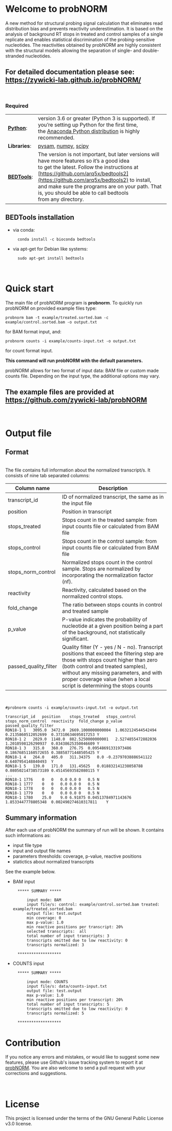 # Welcome to probNORM

A new method for structural probing signal calculation that eliminates read distribution bias and prevents reactivity underestimation. It is based on the analysis of background RT stops in treated and control samples of a single replicate and enables statistical discrimination of the probing-sensitive nucleotides. The reactivities obtained by probNORM are highly consistent with the structural models allowing the separation of single- and double-stranded nucleotides.

## **For detailed documentation please see: https://zywicki-lab.github.io/probNORM/**

[coment]: < ## probNORM is also available as WebServer at https://probnorm/combio.pl>

<br>

### Required

|              |                                                                                                                                                                                                                                                                                                      |
|--------------|------------------------------------------------------------------------------------------------------------------------------------------------------------------------------------------------------------------------------------------------------------------------------------------------------|
|[**Python**](https://www.python.org):       |version 3.6 or greater (Python 3 is supported). If you’re setting up Python for the first time,<br>the [Anaconda Python distribution](https://www.anaconda.com/products/distribution) is highly recommended.                                                                                                                                  |
|**Libraries**:    |[pysam](https://pysam.readthedocs.io/en/latest/installation.html), [numpy](https://numpy.org/install/), [scipy](https://scipy.org/install/)                                                                                                                                                                                                                                                                                   |
|[**BEDTools**](https://bedtools.readthedocs.io/en/latest/index.html):     |The version is not important, but later versions will have more features so it’s a good idea<br>to get the latest. Follow the instructions at [https://github.com/arq5x/bedtools2](https://github.com/arq5x/bedtools2) to install,<br>and make sure the programs are on your path. That is, you should be able to call bedtools<br>from any directory.|

## BEDTools installation

- via conda:

        conda install -c bioconda bedtools

- via apt-get for Debian like systems:

        sudo apt-get install bedtools

<br>

# Quick start

The main file of probNORM program is **probnorm**. To quickly run probNORM on provided example files type:

    probnorm bam -t example/treated.sorted.bam -c example/control.sorted.bam -o output.txt
for BAM format input, and:

    probnorm counts -i example/counts-input.txt -o output.txt

for count format input.

**This command will run probNORM with the default parameters.**
<br>

probNORM allows for two format of input data: BAM file or custom made counts file. Depending on the input type, the additional options may vary.

## The example files are provided at https://github.com/zywicki-lab/probNORM

<br>

# Output file
## Format

<br>
The file contains full information about the normalized transcript/s. It consists of nine tab separated columns:

<br>


| Column name | Description |
|-------------|-------------|
| transcript_id | ID of normalized transcript, the same as in the input file |
| position | Position in transcript |
| stops_treated | Stops count in the treated sample: from input counts file or calculated from BAM file |
| stops_control | Stops count in the control sample: from input counts file or calculated from BAM file |
| stops_norm_control | Normalized stops count in the control sample. Stops are normalized by incorporating the normalization factor (nf). |
| reactivity | Reactivity, calculated based on the normalized control stops. |
| fold_change | The ratio between stops counts in control and treated sample |
| p_value | P-value indicates the probability of nucleotide at a given position being a part of the background, not statistically significant. |
| passed_quality_filter | Quality filter (Y - yes / N - no). Transcript positions that exceed the filtering step are those with stops count higher than zero (both control and treated samples), without any missing parameters, and with proper coverage value (when a local script is determining the stops counts |

<br>

    #probnorm counts -i example/counts-input.txt -o output.txt

    transcript_id	position	stops_treated	stops_control	stops_norm_control	reactivity	fold_change	p_value	passed_quality_filter
    RDN18-1	1	3095.0	3472.0	2669.1000000000004	1.0632124544542494	0.2135860512052699	0.37310634695017253	Y
    RDN18-1	2	2029.0	1148.0	882.5250000000001	2.5274855472882036	1.2010598126290937	0.03438625350046609	Y
    RDN18-1	3	315.0	360.0	276.75	0.09548691331973486	0.18676851160572655	0.38858771448505425	Y
    RDN18-1	4	264.0	405.0	311.34375	0.0	-0.23797038886541122	0.6407954148840493	Y
    RDN18-1	5	139.0	171.0	131.45625	0.018832141238058788	0.08050214738573189	0.45145693582080115	Y
    ...
    RDN18-1	1776	0	0	0.0	0.0	0	0.5	N
    RDN18-1	1777	0	0	0.0	0.0	0	0.5	N
    RDN18-1	1778	0	0	0.0	0.0	0	0.5	N
    RDN18-1	1779	0	0	0.0	0.0	0	0.5	N
    RDN18-1	1780	25.0	9.0	6.91875	0.04513784971143676	1.8533447778805348	0.002490274610317811	Y



## Summary information

After each use of probNORM the summary of run will be shown. It contains such informations as:

- input file type
- input and output file names
- parameters thresholds: coverage, p-value, reactive positions
- statictics about normalized transcripts
  
See the example below.

- BAM input

        ***** SUMMARY *****

            input mode: BAM
            input file/s: control: example/control.sorted.bam treated: example/treated.sorted.bam
            output file: test.output
            min coverage: 0
            max p-value: 1.0
            min reactive positions per transcript: 20%
            selected transcripts:  all
            total number of input transcripts: 3
            transcripts omitted due to low reactivity: 0
            transcripts normalized: 3

        *******************

- COUNTS input

        ***** SUMMARY *****

            input mode: COUNTS
            input file/s: data/counts-input.txt
            output file: test.output
            max p-value: 1.0
            min reactive positions per transcript: 20%
            total number of input transcripts: 5
            transcripts omitted due to low reactivity: 0
            transcripts normalized: 5

        *******************

# Contribution


If you notice any errors and mistakes, or would like to suggest some new features, please use Github's issue tracking system to report it at [probNORM](https://github.com/zywicki-lab/probNORM). You are also welcome to send a pull request with your corrections and suggestions.

<br>

# License

This project is licensed under the terms of the GNU General Public License v3.0 license.


